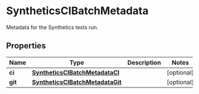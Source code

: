 

# SyntheticsCIBatchMetadata

Metadata for the Synthetics tests run.

## Properties

Name | Type | Description | Notes
------------ | ------------- | ------------- | -------------
**ci** | [**SyntheticsCIBatchMetadataCI**](SyntheticsCIBatchMetadataCI.md) |  |  [optional]
**git** | [**SyntheticsCIBatchMetadataGit**](SyntheticsCIBatchMetadataGit.md) |  |  [optional]



